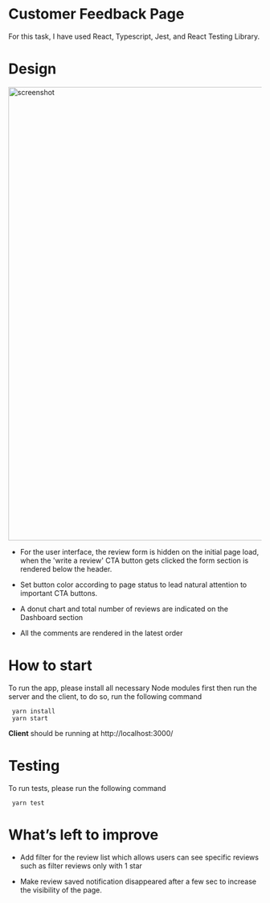 # Customer Feedback Page

For this task, I have used React, Typescript, Jest, and React Testing Library.

# **Design**
<img src="https://user-images.githubusercontent.com/62832553/145941724-7fd7e431-6897-41e6-bc50-4544515ece00.png" alt="screenshot" width="900"/>

- For the user interface, the review form is hidden on the initial page load, when the 'write a review' CTA button gets clicked the form section is rendered below the header. 


- Set button color according to page status to lead natural attention to important CTA buttons.

- A donut chart and total number of reviews are indicated on the Dashboard section

- All the comments are rendered in the latest order

# **How to start**

To run the app, please install all necessary Node modules first then run the server and the client, to do so, run the following command

```
 yarn install 
 yarn start
```

**Client** should be running at http://localhost:3000/



# **Testing**

To run tests, please run the following command

```
 yarn test
```

# **What’s left to improve**
 - Add filter for the review list which allows users can see specific reviews such as filter reviews only with 1 star
 
 - Make review saved notification disappeared after a few sec to increase the visibility of the page. 

 
